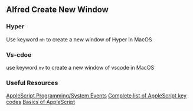 ## Alfred Create New Window

### Hyper
Use keyword `nh` to create a new window of Hyper in MacOS

### Vs-cdoe
use keyword `nv` to create a new window of vscode in MacOS

### Useful Resources
[AppleScript Programming/System Events](https://en.wikibooks.org/wiki/AppleScript_Programming/System_Events)
[Complete list of AppleScript key codes](https://eastmanreference.com/complete-list-of-applescript-key-codes)
[Basics of AppleScript](http://downloads.techbarrack.com/books/programming/AppleScript/website/index.html)
